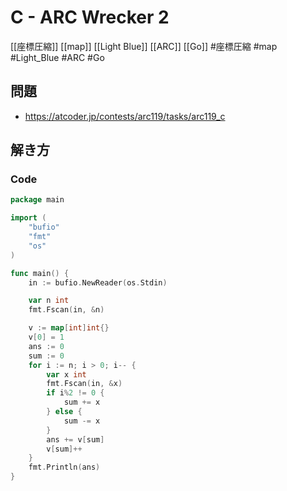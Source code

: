 # C - ARC Wrecker 2
[[座標圧縮]] [[map]] [[Light Blue]] [[ARC]] [[Go]]
#座標圧縮 #map #Light_Blue #ARC #Go 

## 問題
- https://atcoder.jp/contests/arc119/tasks/arc119_c

## 解き方
### Code
```go
package main

import (
	"bufio"
	"fmt"
	"os"
)

func main() {
	in := bufio.NewReader(os.Stdin)

	var n int
	fmt.Fscan(in, &n)

	v := map[int]int{}
	v[0] = 1
	ans := 0
	sum := 0
	for i := n; i > 0; i-- {
		var x int
		fmt.Fscan(in, &x)
		if i%2 != 0 {
			sum += x
		} else {
			sum -= x
		}
		ans += v[sum]
		v[sum]++
	}
	fmt.Println(ans)
}
```